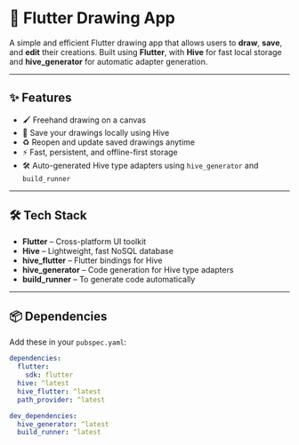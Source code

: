 # 🎨 Flutter Drawing App

A simple and efficient Flutter drawing app that allows users to **draw**, **save**, and **edit** their creations. Built using **Flutter**, with **Hive** for fast local storage and **hive_generator** for automatic adapter generation.

---

## ✨ Features

- 🖌️ Freehand drawing on a canvas  
- 💾 Save your drawings locally using Hive  
- ♻️ Reopen and update saved drawings anytime  
- ⚡ Fast, persistent, and offline-first storage  
- 🛠️ Auto-generated Hive type adapters using `hive_generator` and `build_runner`

---

## 🛠️ Tech Stack

- **Flutter** – Cross-platform UI toolkit  
- **Hive** – Lightweight, fast NoSQL database  
- **hive_flutter** – Flutter bindings for Hive  
- **hive_generator** – Code generation for Hive type adapters  
- **build_runner** – To generate code automatically

---

## 📦 Dependencies

Add these in your `pubspec.yaml`:

```yaml
dependencies:
  flutter:
    sdk: flutter
  hive: ^latest
  hive_flutter: ^latest
  path_provider: ^latest

dev_dependencies:
  hive_generator: ^latest
  build_runner: ^latest

